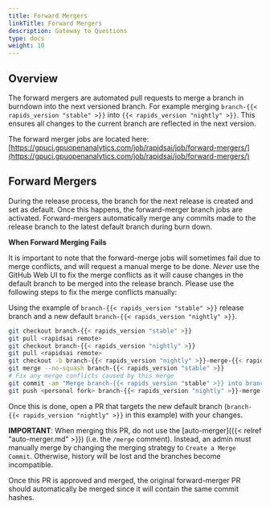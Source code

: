 ```yaml
---
title: Forward Mergers
linkTitle: Forward Mergers
description: Gateway to Questions
type: docs
weight: 10
---
```



## Overview

The forward mergers are automated pull requests to merge a branch in burndown into the next versioned branch. For example merging `branch-{{< rapids_version "stable" >}}` into `{{< rapids_version "nightly" >}}`. This ensures all changes to the current branch are reflected in the next version.

The forward merger jobs are located here: [https://gpuci.gpuopenanalytics.com/job/rapidsai/job/forward-mergers/](https://gpuci.gpuopenanalytics.com/job/rapidsai/job/forward-mergers/)

## Forward Mergers

During the release process, the branch for the next release is created and set as default. Once this happens, the forward-merger branch jobs are activated. Forward-mergers automatically merge any commits made to the release branch to the latest default branch during burn down.

**When Forward Merging Fails**

It is important to note that the forward-merge jobs will sometimes fail due to merge conflicts, and will request a manual merge to be done. *Never* use the GitHub Web UI to fix the merge conflicts as it will cause changes in the default branch to be merged into the release branch. Please use the following steps to fix the merge conflicts manually:

Using the example of `branch-{{< rapids_version "stable" >}}` release branch and a new default `branch-{{< rapids_version "nightly" >}}`.

```sh
git checkout branch-{{< rapids_version "stable" >}}
git pull <rapidsai remote>
git checkout branch-{{< rapids_version "nightly" >}}
git pull <rapidsai remote>
git checkout -b branch-{{< rapids_version "nightly" >}}-merge-{{< rapids_version "stable" >}}
git merge --no-squash branch-{{< rapids_version "stable" >}}
# Fix any merge conflicts caused by this merge
git commit -am "Merge branch-{{< rapids_version "stable" >}} into branch-{{< rapids_version "nightly" >}}"
git push <personal fork> branch-{{< rapids_version "nightly" >}}-merge-{{< rapids_version "stable" >}}
```

Once this is done, open a PR that targets the new default branch (`branch-{{< rapids_version "nightly" >}}` in this example) with your changes.

**IMPORTANT**: When merging this PR, do not use the [auto-merger]({{< relref "auto-merger.md" >}}) (i.e. the `/merge` comment). Instead, an admin must manually merge by changing the merging strategy to `Create a Merge Commit`. Otherwise, history will be lost and the branches become incompatible.

Once this PR is approved and merged, the original forward-merger PR should automatically be merged since it will contain the same commit hashes.
